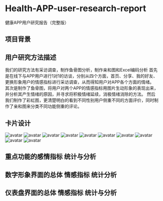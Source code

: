 # Health-APP-user-research-report
健康APP用户研究报告（完整版）
## 项目背景
## 用户研究方法描述
我们的研究方法有采访调查，制作鱼骨图分析，制作亲和图和Excel编码分析
首先是在线下与APP用户进行1对1的访谈，分别从四个方面，首页、分享、我的好友、更换形象用户的情感指标进行采访调查，从而得知用户对APP各个方面的情绪。
其次是制作了鱼骨图，将用户对两个APP的情感指标用图片生动形象的表现出来，并分析其产生情绪的原因，并寻求将积极情绪延续，消极情绪消除的方法。
然后我们制作了彩虹图，更清楚明白的看到不同性别用户侧重不同的方面评价，同时制作了亲和图来分类不同功能侧重的评论。
## 卡片设计
![avatar](/home/picture/1.png)
![avatar](/home/picture/1.png)
![avatar](/home/picture/1.png)
![avatar](/home/picture/1.png)
![avatar](/home/picture/1.png)
![avatar](/home/picture/1.png)
![avatar](/home/picture/1.png)
![avatar](/home/picture/1.png)
![avatar](/home/picture/1.png)
![avatar](/home/picture/1.png)

## 重点功能的感情指标 统计与分析
## 数字形象界面的总体 情感指标 统计分析
## 仪表盘界面的总体 情感指标 统计与分析
